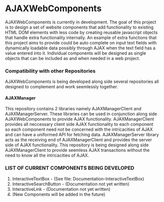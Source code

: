# AJAXWebComponents

AJAXWebComponents is currently in development.  The goal of this project is to design a set of website components that add functionality to existing HTML DOM elements with less code by creating reusable javascript objects that handle extra functionality internally.  An example of extra functions that this project aims to provide could be auto complete on input text fields with dynamically loadable data possibly through AJAX when the text field has a value entered into it.  Individual components will be designed as single objects that can be included as and when needed in a web project.

### Compatibility with other Repositories
AJAXWebComponents is being developed along side several repositories all designed to complement and work seemlessly together.  
#### AJAXManager
This repository contains 2 libraries namely AJAXManagerClient and AJAXManagerServer.  These libraries can be used in conjunction along side AJAXWebComponents to provide AJAX functionality.  AJAXManagerClient provides all neccessary client side AJAX functionality to each component so each component need not be concerned with the intricacities of AJAX and can have a uniformed API for fetching data.
AJAXManagerServer library acts as the receiving end of AJAXManagerClient and provides the server side of AJAX functionality.  This repository is being designed along side AJAXManagerClient to provide seemless AJAX transactions without the need to know all the intricacities of AJAX.

### LIST OF CURRENT COMPONENTS BEING DEVELOPED

1. InteractiveTextBox - (See file: Documentation-InteractiveTextBox)
2. InteractiveSearchButton - (Documentation not yet written)
3. InteractiveLink - (Documentation not yet written)
4. (New Components will be added in the future)
